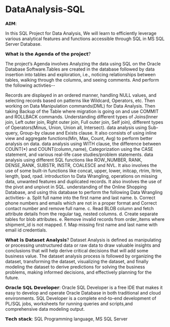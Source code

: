 # DataAnalysis-SQL
𝗔𝗜𝗠:

In this SQL Project for Data Analysis, We will learn to efficiently leverage various analytical features and functions accessible through SQL in MS SQL Server Database.

𝗪𝗵𝗮𝘁 𝗶𝘀 𝘁𝗵𝗲 𝗔𝗴𝗲𝗻𝗱𝗮 𝗼𝗳 𝘁𝗵𝗲 𝗽𝗿𝗼𝗷𝗲𝗰𝘁?

The project’s Agenda involves Analyzing the data using SQL on the Oracle Database Software.Tables are created in the database followed by data insertion into tables 
and exploration, i.e., noticing relationships between tables, walking through the columns, and seeing comments. And perform the following activties--

Records are displayed in an ordered manner, handling NULL values, and selecting records based on patterns like Wildcard, Operators, etc. Then working on Data Manipulation commands(DML) for Data Analysis. Then taking Backup of the Table where migration is going on and use COMMIT and ROLLBACK commands.
Understanding different types of Joins(Inner join, Left outer join, Right outer join, Full outer join, Self join), different types of Operators(Minus, Union, Union all, Intersect).
data analysis using Sub-query, Group-by clause and Exists clause. It also consists of using inline view and aggregate functions(Min, Max, Count, Avg) to perform better analysis on data.
data analysis using WITH clause, the difference between COUNT(*) and COUNT(column_name), Categorization using the CASE statement, and various real-life case studies/problem statements.
data analysis using different SQL functions like ROW_NUMBER, RANK, DENSE_RANK, SUBSTR, INSTR, COALESCE and NVL. It also involves the use of some built-in functions like concat, upper, lower, initcap, rtrim, ltrim, length, lpad, rpad.
introduction to Data Wrangling, operations on missing data, unwanted features and duplicated records. It also involves the use of the pivot and unpivot in SQL.
understanding of the Online Shopping Database, and using this database to perform the following Data Wrangling activities-
a. Split full name into the first name and last name.
b. Correct phone numbers and emails which are not in a proper format and Correct contact number and remove full name.
c. Read BLOB column and fetch attribute details from the regular tag, nested columns.
d. Create separate tables for blob attributes.
e. Remove invalid records from order_items where shipment_id is not mapped.
f. Map missing first name and last name with email id credentials.

𝗪𝗵𝗮𝘁 𝗶𝘀 𝗗𝗮𝘁𝗮𝘀𝗲𝘁 𝗔𝗻𝗮𝗹𝘆𝘀𝗶𝘀?
Dataset Analysis is defined as manipulating or processing unstructured data or raw data to draw valuable insights and conclusions that will help derive critical decisions that will add some business value. The dataset analysis process is followed by organizing the dataset, transforming the dataset, visualizing the dataset, and finally modeling the dataset to derive predictions for solving the business problems, making informed decisions, and effectively planning for the future.


𝗢𝗿𝗮𝗰𝗹𝗲 𝗦𝗤𝗟 𝗗𝗲𝘃𝗲𝗹𝗼𝗽𝗲𝗿: Oracle SQL Developer is a free IDE that makes it easy to develop and operate Oracle Database in both traditional and cloud environments. SQL Developer is a complete end-to-end development of PL/SQL jobs, worksheets for running queries and scripts,and comprehensive data modeling output.

𝗧𝗲𝗰𝗵 𝘀𝘁𝗮𝗰𝗸:
SQL Programming language, MS SQL Server
